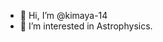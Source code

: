 - 👋 Hi, I’m @kimaya-14
- 👀 I’m interested in Astrophysics.


<!---
kimaya-14/kimaya-14 is a ✨ special ✨ repository because its `README.md` (this file) appears on your GitHub profile.
You can click the Preview link to take a look at your changes.
--->
